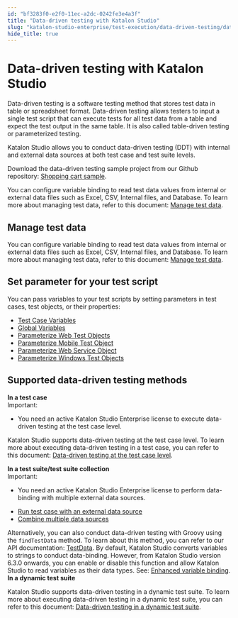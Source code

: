 ```yaml
---
id: "bf3283f0-e2f0-11ec-a2dc-0242fe3e4a3f"
title: "Data-driven testing with Katalon Studio"
slug: "katalon-studio-enterprise/test-execution/data-driven-testing/data-driven-testing-with-katalon-studio"
hide_title: true
---
```


# <a id="id" class="anchor_top_offset"/><a id="ariaid-title1" class="anchor_top_offset"/>Data-driven testing with Katalon Studio

<p xmlns="http://www.w3.org/1999/xhtml" className="p">Data-driven testing is a software testing method that stores test data in table or spreadsheet format. Data-driven testing allows testers to input a single test script that can execute tests for all test data from a table and expect the test output in the same table. It is also called table-driven testing or parameterized testing.</p> 
<p xmlns="http://www.w3.org/1999/xhtml" className="p">Katalon Studio allows you to conduct data-driven testing (DDT) with internal and external data sources at both test case and test suite levels.</p> 
<p xmlns="http://www.w3.org/1999/xhtml" className="p">Download the data-driven testing sample project from our Github repository: <a className="xref j-external-link" href="https://github.com/katalon-studio-samples/shopping-cart-tests" target="_blank">Shopping cart sample</a>.</p> 
<p xmlns="http://www.w3.org/1999/xhtml" className="p">You can configure variable binding to read test data values from internal or external data files such as Excel, CSV, Internal files, and Database. To learn more about managing test data, refer to this document: <a className="xref" href="/docs/katalon-studio-enterprise/test-execution/data-driven-testing/manage-test-data">Manage test data</a>.</p> 

## Manage test data

                        
<p xmlns="http://www.w3.org/1999/xhtml" className="p">You can configure variable binding to read test data values from internal or external data files such as Excel, CSV, Internal files, and Database. To learn more about managing test data, refer to this document: <a className="xref" href="/docs/katalon-studio-enterprise/test-execution/data-driven-testing/manage-test-data">Manage test data</a>.</p> 
        

## Set parameter for your test script

                        
<p xmlns="http://www.w3.org/1999/xhtml" className="p">You can pass variables to your test scripts by setting parameters in test cases, test objects, or their properties:</p> 
            
<ul xmlns="http://www.w3.org/1999/xhtml" className="ul"><li className="li"><a className="xref" href="/docs/katalon-studio-enterprise/test-execution/data-driven-testing/test-case-variables">Test Case Variables</a></li><li className="li"><a className="xref" href="/docs/katalon-studio-enterprise/test-execution/data-driven-testing/global-variables-and-execution-profile">Global Variables</a></li><li className="li"><a className="xref" href="/docs/katalon-studio-enterprise/test-design/web-test-design/web-test-objects/parameterize-web-test-objects">Parameterize Web Test Objects</a></li><li className="li"><a className="xref" href="/docs/katalon-studio-enterprise/test-design/mobile-test-design/mobile-test-objects/parameterize-mobile-test-object-properties">Parameterize Mobile Test Object</a></li><li className="li"><a className="xref" href="/docs/katalon-studio-enterprise/test-design/web-services-test-design/parameterize-a-web-service-object">Parameterize Web Service Object</a></li><li className="li"><a className="xref" href="/docs/katalon-studio-enterprise/test-design/windows-desktop-apps-test-design/windows-test-objects#id_6">Parameterize Windows Test Objects</a></li></ul> 
        

## Supported data-driven testing methods

                        
<div xmlns="http://www.w3.org/1999/xhtml" className="sectiondiv"><strong className="ph b">In a test case</strong>
  <div className="note important note_important"><span className="note__title">Important:</span> 
    <ul className="ul"><li className="li">
        <p className="p">You need an active Katalon Studio Enterprise license to execute data-driven testing at the test case level.</p>
      </li></ul>
  </div>
  <p className="p">Katalon Studio supports data-driven testing at the test case level. To learn more about executing data-driven testing in a test case, you can refer to this document: <a className="xref" href="/docs/katalon-studio-enterprise/test-execution/data-driven-testing/data-driven-testing-at-the-test-case-level">Data-driven testing at the test case level</a>.</p>
</div>
<div xmlns="http://www.w3.org/1999/xhtml" className="sectiondiv"><strong className="ph b">In a test suite/test suite collection</strong><div className="p"><div className="note important note_important"><span className="note__title">Important:</span> <ul className="ul"><li className="li"><p className="p">You need an active Katalon Studio Enterprise license to perform data-binding with multiple external data sources.</p></li></ul></div><ul className="ul"><li className="li"><a className="xref" href="/docs/katalon-studio-enterprise/test-execution/data-driven-testing/run-test-case-with-an-external-data-source">Run
          test case with an external data source</a></li><li className="li"><a className="xref" href="/docs/katalon-studio-enterprise/test-execution/data-driven-testing/combine-multiple-data-sources">Combine
          multiple data sources</a></li></ul>Alternatively, you can also conduct data-driven testing with
    Groovy using the <code className="ph codeph">findTestData</code> method. To learn about
    this method, you can refer to our API documentation: <a className="xref j-external-link" href="https://api-docs.katalon.com/com/kms/katalon/core/testdata/TestData.html" target="_blank">TestData</a>. By default, Katalon Studio converts variables to strings to
    conduct data-binding. However, from Katalon Studio version 6.3.0
    onwards, you can enable or disable this function and allow Katalon
    Studio to read variables as their data types. See: <a className="xref" href="/docs/katalon-studio-enterprise/test-execution/data-driven-testing/enhanced-variable-binding">Enhanced
      variable binding</a>.</div></div>
<div xmlns="http://www.w3.org/1999/xhtml" className="sectiondiv"><strong className="ph b">In a dynamic test suite</strong><p className="p">Katalon Studio supports data-driven testing in a dynamic test
    suite. To learn more about executing data-driven testing in a
    dynamic test suite, you can refer to this document: <a className="xref" href="/docs/katalon-studio-enterprise/test-execution/data-driven-testing/perform-data-driven-testing-in-a-dynamic-test-suite">Data-driven
      testing in a dynamic test suite</a>.</p></div>
        
